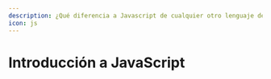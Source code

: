 ```yaml
---
description: ¿Qué diferencia a Javascript de cualquier otro lenguaje de programación?
icon: js
---
```


# Introducción a JavaScript

